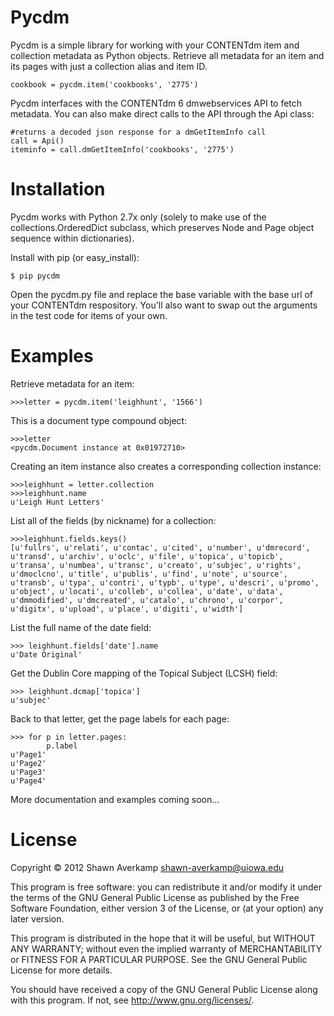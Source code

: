 # Pycdm

Pycdm is a simple library for working with your CONTENTdm item and collection metadata as Python objects. Retrieve all metadata for an item and its pages with just a collection alias and item ID. 

    cookbook = pycdm.item('cookbooks', '2775')

Pycdm interfaces with the CONTENTdm 6 dmwebservices API to fetch metadata. You can also make direct calls to the API through the Api class:

    #returns a decoded json response for a dmGetItemInfo call
    call = Api()
    iteminfo = call.dmGetItemInfo('cookbooks', '2775')

# Installation

Pycdm works with Python 2.7x only (solely to make use of the collections.OrderedDict subclass, which preserves Node and Page object sequence within dictionaries).

Install with pip (or easy_install):

    $ pip pycdm

Open the pycdm.py file and replace the base variable with the base url of your CONTENTdm respository. You'll also want to swap out the arguments in the test code for items of your own.

# Examples

Retrieve metadata for an item:

    >>>letter = pycdm.item('leighhunt', '1566')

This is a document type compound object:

    >>>letter
    <pycdm.Document instance at 0x01972710>

Creating an item instance also creates a corresponding collection instance:

    >>>leighhunt = letter.collection
    >>>leighhunt.name
    u'Leigh Hunt Letters'

List all of the fields (by nickname) for a collection:

    >>>leighhunt.fields.keys()
    [u'fullrs', u'relati', u'contac', u'cited', u'number', u'dmrecord', u'transd', u'archiv', u'oclc', u'file', u'topica', u'topicb', u'transa', u'numbea', u'transc', u'creato', u'subjec', u'rights', u'dmoclcno', u'title', u'publis', u'find', u'note', u'source', u'transb', u'typa', u'contri', u'typb', u'type', u'descri', u'promo', u'object', u'locati', u'colleb', u'collea', u'date', u'data', u'dmmodified', u'dmcreated', u'catalo', u'chrono', u'corpor', u'digitx', u'upload', u'place', u'digiti', u'width']

List the full name of the date field:

    >>> leighhunt.fields['date'].name
    u'Date Original'

Get the Dublin Core mapping of the Topical Subject (LCSH) field:

    >>> leighhunt.dcmap['topica']
    u'subjec'

Back to that letter, get the page labels for each page:

    >>> for p in letter.pages:
            p.label
    u'Page1'
    u'Page2'
    u'Page3'
    u'Page4'

More documentation and examples coming soon...

# License

Copyright © 2012 Shawn Averkamp  <shawn-averkamp@uiowa.edu>

This program is free software: you can redistribute it and/or modify
it under the terms of the GNU General Public License as published by
the Free Software Foundation, either version 3 of the License, or
(at your option) any later version.

This program is distributed in the hope that it will be useful,
but WITHOUT ANY WARRANTY; without even the implied warranty of
MERCHANTABILITY or FITNESS FOR A PARTICULAR PURPOSE.  See the
GNU General Public License for more details.

You should have received a copy of the GNU General Public License
along with this program.  If not, see <http://www.gnu.org/licenses/>.

